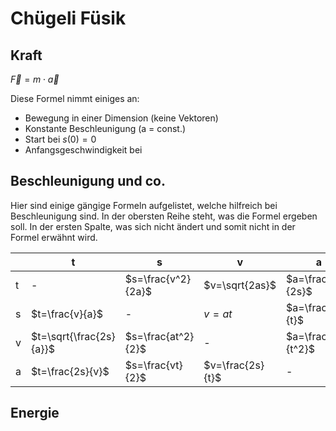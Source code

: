 # Chügeli Füsik
## Kraft

$\vec F = m \cdot \vec a$

Diese Formel nimmt einiges an:

- Bewegung in einer Dimension (keine Vektoren)
- Konstante Beschleunigung (a = const.)
- Start bei $s(0)=0$
- Anfangsgeschwindigkeit bei 

## Beschleunigung und co.

Hier sind einige gängige Formeln aufgelistet, welche hilfreich bei Beschleunigung sind. In der obersten Reihe steht, was die Formel ergeben soll. In der ersten Spalte, was sich nicht ändert und somit nicht in der Formel erwähnt wird.

|     | t                       | s                  | v                | a                  |
| --- | ----------------------- | ------------------ | ---------------- | ------------------ |
| t   | -                       | $s=\frac{v^2}{2a}$ | $v=\sqrt{2as}$   | $a=\frac{v^2}{2s}$ |
| s   | $t=\frac{v}{a}$         | -                  | $v=at$           | $a=\frac{v}{t}$    |
| v   | $t=\sqrt{\frac{2s}{a}}$ | $s=\frac{at^2}{2}$ | -                | $a=\frac{2s}{t^2}$ |
| a   | $t=\frac{2s}{v}$        | $s=\frac{vt}{2}$   | $v=\frac{2s}{t}$ | -                  |

## Energie
